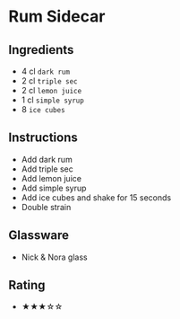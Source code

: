 # Rum Sidecar

## Ingredients
- 4 cl `dark rum`
- 2 cl `triple sec`
- 2 cl `lemon juice`
- 1 cl `simple syrup`
- 8 `ice cubes`

## Instructions
- Add dark rum
- Add triple sec
- Add lemon juice
- Add simple syrup
- Add ice cubes and shake for 15 seconds
- Double strain

## Glassware
- Nick & Nora glass

## Rating
- ★★★☆☆